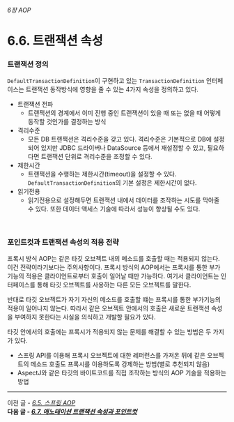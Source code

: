 ###### 6장 AOP
# 6.6. 트랜잭션 속성

### 트랜잭션 정의

`DefaultTransactionDefinition`이 구현하고 있는 `TransactionDefinition` 인터페이스는 트랜잭션 동작방식에 영향을 줄 수 있는 4가지 속성을 정의하고 있다.

* 트랜잭션 전파
  * 트랜잭션의 경계에서 이미 진행 중인 트랜잭션이 있을 때 또는 없을 때 어떻게 동작할 것인가를 결정하는 방식
* 격리수준
  * 모든 DB 트랜잭션은 격리수준을 갖고 있다. 격리수준은 기본적으로 DB에 설정되어 있지만 JDBC 드라이버나 DataSource 등에서 재설정할 수 있고, 필요하다면 트랜잭션 단위로 격리수준을 조정할 수 있다.
* 제한시간
  * 트랜잭션을 수행하는 제한시간(timeout)을 설정할 수 있다. `DefaultTransactionDefinition`의 기본 설정은 제한시간이 없다.
* 읽기전용
  * 읽기전용으로 설정해두면 트랜잭션 내에서 데이터를 조작하는 시도를 막아줄 수 있다. 또한 데이터 액세스 기술에 따라서 성능이 향상될 수도 있다.

<br/>

### 포인트컷과 트랜잭션 속성의 적용 전략

프록시 방식 AOP는 같은 타깃 오브젝트 내의 메소드를 호출할 때는 적용되지 않는다. 이건 전략이라기보다는 주의사항이다. 
프록시 방식의 AOP에서는 프록시를 통한 부가 기능의 적용은 클라이언트로부터 호출이 일어날 때만 가능하다. 
여기서 클라이언트는 인터페이스를 통해 타깃 오브젝트를 사용하는 다른 모든 오브젝트를 말한다.                        

반대로 타깃 오브젝트가 자기 자신의 메소드를 호출할 떄는 프록시를 통한 부가기능의 적용이 일어나지 않는다. 
따라서 같은 오브젝트 안에서의 호출은 새로운 트랜잭션 속성을 부여하지 못한다는 사실을 의식하고 개발할 필요가 있다.

타깃 안에서의 호출에는 프록시가 적용되지 않는 문제를 해결할 수 있는 방법은 두 가지가 있다.

* 스프링 API를 이용해 프록시 오브젝트에 대한 레퍼런스를 가져온 뒤에 같은 오브젝트의 메소드 호출도 프록시를 이용하도록 강제하는 방법(별로 추천되지 않음)
* AspectJ와 같은 타깃의 바이트코드를 직접 조작하는 방식의 AOP 기술을 적용하는 방법

-----

이전 글 - [*6.5. 스프링 AOP*](./6.5.%20스프링%20AOP.md)                    
**다음 글 - [*6.7. 애노테이션 트랜잭션 속성과 포인트컷*](./6.7.%애노테이션%20트랜잭션%20속성과%20포인트컷.md)**
